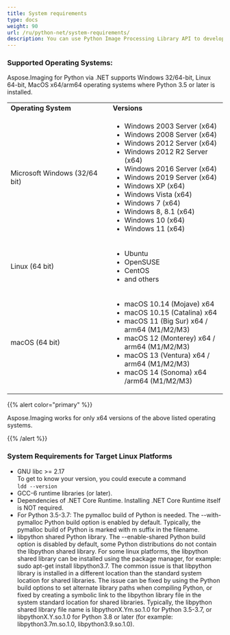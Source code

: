 ```yaml
---
title: System requirements
type: docs
weight: 90
url: /ru/python-net/system-requirements/
description: You can use Python Image Processing Library API to develop applications in any development environment that targets the .NET platform.
---
```


### **Supported Operating Systems:**
Aspose.Imaging for Python via .NET supports Windows 32/64-bit, Linux 64-bit, MacOS x64/arm64 operating systems where Python 3.5 or later is installed.

<table>  
	<tr>
			<td style="font-weight: bold; width:400px">Operating System</td>
			<td style="font-weight: bold; width:400px">Versions</td>
		</tr>
  <tr>
			<td>Microsoft Windows (32/64 bit)</td>
			<td><ul><li>Windows 2003 Server (x64)</li><li>Windows 2008 Server (x64)</li><li>Windows 2012 Server (x64)</li><li>Windows 2012 R2 Server (x64)</li><li>Windows 2016 Server (x64)</li><li>Windows 2019 Server (x64)</li><li>Windows XP (x64)</li><li>Windows Vista (x64)</li><li>Windows 7 (x64)</li><li>Windows 8, 8.1 (x64)</li><li>Windows 10 (x64)</li><li>Windows 11 (x64)</li></ul></td>
		</tr>
  <tr>
			<td>Linux (64 bit)</td>
			<td><ul><li>Ubuntu</li><li>OpenSUSE</li><li>CentOS</li><li>and others</li></ul></td>
		</tr>
		<tr>
			<td>macOS (64 bit)</td>
			<td><ul>
				<li>macOS 10.14 (Mojave) x64</li>
				<li>macOS 10.15 (Catalina) x64</li>
			    <li>macOS 11 (Big Sur) x64 / arm64 (M1/M2/M3)</li>
			    <li>macOS 12 (Monterey) x64 / arm64 (M1/M2/M3)</li>
			    <li>macOS 13 (Ventura) x64 / arm64 (M1/M2/M3)</li>
			    <li>macOS 14 (Sonoma) x64 /arm64 (M1/M2/M3)</li>
				</ul>
			</td>
		</tr>
</table>

{{% alert color="primary" %}} 

Aspose.Imaging works for only x64 versions of the above listed operating systems.

{{% /alert %}}

### **System Requirements for Target Linux Platforms**
- GNU libc >= 2.17<br/>
  To get to know your version, you could execute a command<br/>
  `ldd --version`
- GCC-6 runtime libraries (or later).
- Dependencies of .NET Core Runtime. Installing .NET Core Runtime itself is NOT required.
- For Python 3.5-3.7: The pymalloc build of Python is needed. The --with-pymalloc Python build option is enabled by default. Typically, the pymalloc build of Python is marked with m suffix in the filename.
- libpython shared Python library. The --enable-shared Python build option is disabled by default, some Python distributions do not contain the libpython shared library. For some linux platforms, the libpython shared library can be installed using the package manager, for example: sudo apt-get install libpython3.7. The common issue is that libpython library is installed in a different location than the standard system location for shared libraries. The issue can be fixed by using the Python build options to set alternate library paths when compiling Python, or fixed by creating a symbolic link to the libpython library file in the system standard location for shared libraries. Typically, the libpython shared library file name is libpythonX.Ym.so.1.0 for Python 3.5-3.7, or libpythonX.Y.so.1.0 for Python 3.8 or later (for example: libpython3.7m.so.1.0, libpython3.9.so.1.0).
